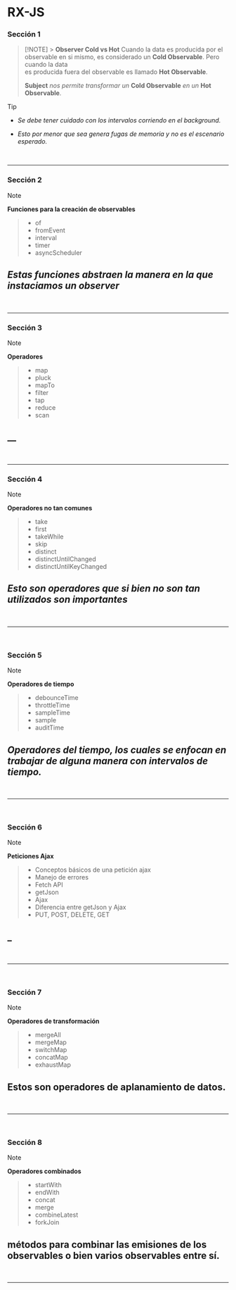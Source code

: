 # RX-JS

### Sección 1

> [!NOTE] > **Observer Cold vs Hot**
> Cuando la data es producida por el observable en si mismo,
> es considerado un **Cold Observable**. Pero cuando la data  
> es producida fuera del observable es llamado **Hot Observable**.
>
> **Subject** _nos permite transformar un_ **Cold Observable** _en un_ **Hot Observable**.

> [!TIP]
>
> - _Se debe tener cuidado con los intervalos corriendo en el background._
>
> - _Esto por menor que sea genera fugas de memoria y no es el escenario esperado._

<br>

---

### Sección 2

> [!NOTE]
>
> **Funciones para la creación de observables**
>
> > - of
> > - fromEvent
> > - interval
> > - timer
> > - asyncScheduler
>
> ## _Estas funciones abstraen la manera en la que instaciamos un observer_

<br>

---

### Sección 3

> [!NOTE]
>
> **Operadores**
>
> > - map
> > - pluck
> > - mapTo
> > - filter
> > - tap
> > - reduce
> > - scan
>
> ## \_\_

<br>

---

### Sección 4

> [!NOTE]
>
> **Operadores no tan comunes**
>
> > - take
> > - first
> > - takeWhile
> > - skip
> > - distinct
> > - distinctUntilChanged
> > - distinctUntilKeyChanged
>
> ## _Esto son operadores que si bien no son tan utilizados son importantes_

<br>

---

<br>

### Sección 5

> [!NOTE]
>
> **Operadores de tiempo**
>
> > - debounceTime
> > - throttleTime
> > - sampleTime
> > - sample
> > - auditTime
>
> ## _Operadores del tiempo, los cuales se enfocan en trabajar de alguna manera con intervalos de tiempo._

<br>

---

<br>

### Sección 6

> [!NOTE]
>
> **Peticiones Ajax**
>
> > - Conceptos básicos de una petición ajax
> > - Manejo de errores
> > - Fetch API
> > - getJson
> > - Ajax
> > - Diferencia entre getJson y Ajax
> > - PUT, POST, DELETE, GET
>
> ## \_

<br>

---

<br>

### Sección 7

> [!NOTE]
>
> **Operadores de transformación**
>
> > - mergeAll
> > - mergeMap
> > - switchMap
> > - concatMap
> > - exhaustMap
>
> ## Estos son operadores de aplanamiento de datos.

<br>

---

<br>

### Sección 8

> [!NOTE]
>
> **Operadores combinados**
>
> > - startWith
> > - endWith
> > - concat
> > - merge
> > - combineLatest
> > - forkJoin
>
> ## métodos para combinar las emisiones de los observables o bien varios observables entre sí.

<br>

---
